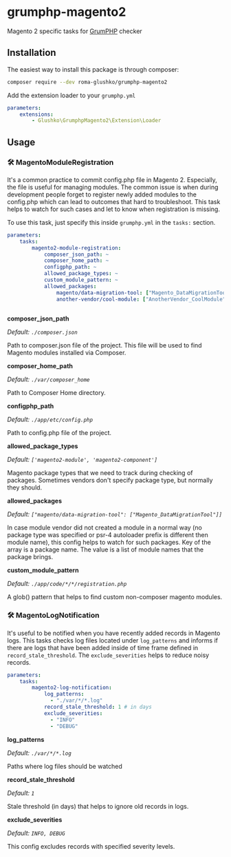 # grumphp-magento2

Magento 2 specific tasks for <a href="https://github.com/phpro/grumphp">GrumPHP</a> checker

## Installation

The easiest way to install this package is through composer:
```bash
composer require --dev roma-glushko/grumphp-magento2
```

Add the extension loader to your `grumphp.yml`

```yaml
parameters:
    extensions:
        - Glushko\GrumphpMagento2\Extension\Loader
```

## Usage

### 🛠 MagentoModuleRegistration

It's a common practice to commit config.php file in Magento 2. Especially, the file is useful for managing modules. The common issue is when during development people forget to register newly added modules to the config.php which can lead to outcomes that hard to troubleshoot. This task helps to watch for such cases and let to know when registration is missing.

To use this task, just specify this inside `grumphp.yml` in the `tasks:` section.

```yaml
parameters:
    tasks:
        magento2-module-registration:
            composer_json_path: ~
            composer_home_path: ~
            configphp_path: ~
            allowed_package_types: ~
            custom_module_pattern: ~
            allowed_packages:
                magento/data-migration-tool: ["Magento_DataMigrationTool"]
                another-vendor/cool-module: ["AnotherVendor_CoolModule"]
            
```

**composer_json_path**

*Default: `./composer.json`*

Path to composer.json file of the project. 
This file will be used to find Magento modules installed via Composer.

**composer_home_path**

*Default: `./var/composer_home`*

Path to Composer Home directory.

**configphp_path**

*Default: `./app/etc/config.php`*

Path to config.php file of the project.

**allowed_package_types**

*Default: `['magento2-module', 'magento2-component']`*

Magento package types that we need to track during checking of packages. 
Sometimes vendors don't specify package type, but normally they should.

**allowed_packages**

*Default: `["magento/data-migration-tool": ["Magento_DataMigrationTool"]]`*

In case module vendor did not created a module in a normal way (no package type was specified or psr-4 autoloader prefix is different then module name), this config helps to watch for such packages. 
Key of the array is a package name. The value is a list of module names that the package brings.

**custom_module_pattern**

*Default: `./app/code/*/*/registration.php`*

A glob() pattern that helps to find custom non-composer magento modules.

### 🛠 MagentoLogNotification

It's useful to be notified when you have recently added records in Magento logs. This tasks checks log files located 
under `log_patterns` and informs if there are logs that have been added inside of time frame defined in `record_stale_threshold`.
The `exclude_severities` helps to reduce noisy records. 

```yaml
parameters:
    tasks:
        magento2-log-notification:
            log_patterns:
              - "./var/*/*.log"
            record_stale_threshold: 1 # in days
            exclude_severities:
              - "INFO"
              - "DEBUG"
```

**log_patterns**

*Default: `./var/*/*.log`*

Paths where log files should be watched

**record_stale_threshold**

*Default: `1`*

Stale threshold (in days) that helps to ignore old records in logs.

**exclude_severities**

*Default: `INFO, DEBUG`*

This config excludes records with specified severity levels.